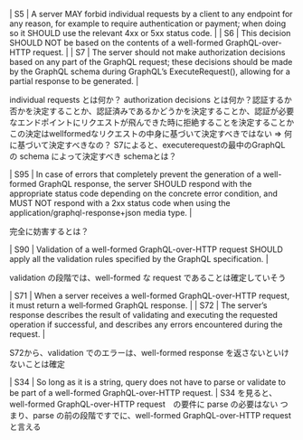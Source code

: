 | S5 | A server MAY forbid individual requests by a client to any endpoint for any reason, for example to require authentication or payment; when doing so it SHOULD use the relevant 4xx or 5xx status code. |
| S6 | This decision SHOULD NOT be based on the contents of a well-formed GraphQL-over-HTTP request. |
| S7 | The server should not make authorization decisions based on any part of the GraphQL request; these decisions should be made by the GraphQL schema during GraphQL’s ExecuteRequest(), allowing for a partial response to be generated. |

individual requests とは何か？
authorization decisions とは何か？認証するか否かを決定することか、認証済みであるかどうかを決定することか、認証が必要なエンドポイントにリクエストが飛んできた時に拒絶することを決定することか
この決定はwellformedなリクエストの中身に基づいて決定すべきではない => 何に基づいて決定すべきなの？
S7によると、executerequestの最中のGraphQL の schema によって決定すべき
schemaとは？

| S95 | In case of errors that completely prevent the generation of a well-formed GraphQL response, the server SHOULD respond with the appropriate status code depending on the concrete error condition, and MUST NOT respond with a 2xx status code when using the application/graphql-response+json media type. |

完全に妨害するとは？

| S90 | Validation of a well-formed GraphQL-over-HTTP request SHOULD apply all the validation rules specified by the GraphQL specification. |

validation の段階では、well-formed な request であることは確定していそう

| S71 | When a server receives a well-formed GraphQL-over-HTTP request, it must return a well‐formed GraphQL response. |
| S72 | The server’s response describes the result of validating and executing the requested operation if successful, and describes any errors encountered during the request. |

S72から、validation でのエラーは、well-formed response を返さないといけないことは確定

| S34 | So long as it is a string, query does not have to parse or validate to be part of a well-formed GraphQL-over-HTTP request. |
S34 を見ると、well-formed GraphQL-over-HTTP request　の要件に parse の必要はない
つまり、parse の前の段階ですでに、well-formed GraphQL-over-HTTP request と言える